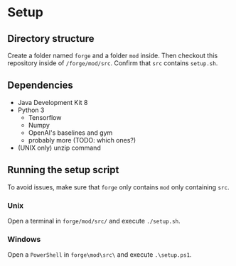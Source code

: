  # Setup

 ## Directory structure

 Create a folder named `forge` and a folder `mod` inside. Then checkout this repository inside of `/forge/mod/src`. Confirm that `src` contains `setup.sh`.

 ## Dependencies

 * Java Development Kit 8
 * Python 3
    * Tensorflow
    * Numpy
    * OpenAI's baselines and gym
    * probably more (TODO: which ones?)
 * (UNIX only) unzip command

## Running the setup script

To avoid issues, make sure that `forge` only contains `mod` only containing `src`.

### Unix

Open a terminal in `forge/mod/src/` and execute `./setup.sh`.

### Windows

Open a `PowerShell` in `forge\mod\src\` and execute `.\setup.ps1`.
